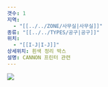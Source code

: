 ```yaml
---
갯수: 1
지역:
  - "[[../../ZONE/사무실|사무실]]"
종류: "[[../../TYPES/공구|공구]]"
위치:
  - "[[I-J|I-J]]"
상세위치: 흰색 정리 박스
설명: CANNON 프린터 관련
---
```


![](http://192.168.50.22/devices/240831_IMG_0005.jpg)
